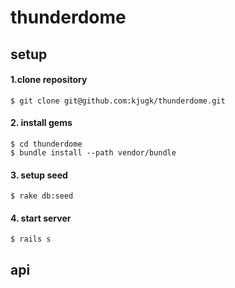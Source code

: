 # thunderdome
## setup

#### 1.clone repository
```
$ git clone git@github.com:kjugk/thunderdome.git
```

#### 2. install gems
```
$ cd thunderdome
$ bundle install --path vendor/bundle
```

#### 3. setup seed
```
$ rake db:seed
```

#### 4. start server
```
$ rails s
```

## api
